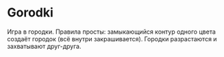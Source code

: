 # Gorodki
Игра в городки. Правила просты: замыкающийся контур одного цвета создаёт городок (всё внутри закрашивается). Городки разрастаются и захватывают друг-друга.
